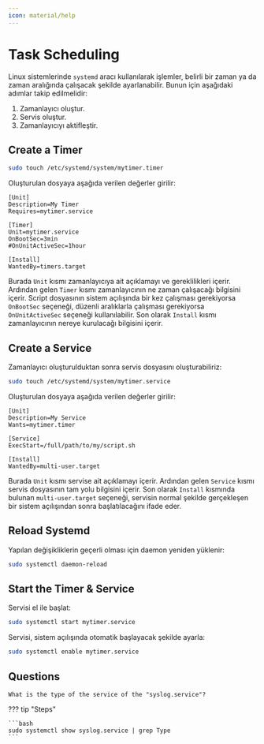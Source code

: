 ```yaml
---
icon: material/help
---
```


# Task Scheduling

Linux sistemlerinde `systemd` aracı kullanılarak işlemler, belirli bir zaman ya da zaman aralığında çalışacak şekilde ayarlanabilir. Bunun için aşağıdaki adımlar takip edilmelidir:

1. Zamanlayıcı oluştur.
2. Servis oluştur.
3. Zamanlayıcıyı aktifleştir.

## Create a Timer

```bash
sudo touch /etc/systemd/system/mytimer.timer
```

Oluşturulan dosyaya aşağıda verilen değerler girilir:

```text title="mytimer.timer" linenums="1"
[Unit]
Description=My Timer
Requires=mytimer.service

[Timer]
Unit=mytimer.service
OnBootSec=3min
#OnUnitActiveSec=1hour

[Install]
WantedBy=timers.target
```

Burada `Unit` kısmı zamanlayıcıya ait açıklamayı ve gereklilikleri içerir. Ardından gelen `Timer` kısmı zamanlayıcının ne zaman çalışacağı bilgisini içerir. Script dosyasının sistem açılışında bir kez çalışması gerekiyorsa `OnBootSec` seçeneği, düzenli aralıklarla çalışması gerekiyorsa `OnUnitActiveSec` seçeneği kullanılabilir. Son olarak `Install` kısmı zamanlayıcının nereye kurulacağı bilgisini içerir.

## Create a Service

Zamanlayıcı oluşturulduktan sonra servis dosyasını oluşturabiliriz:

```bash
sudo touch /etc/systemd/system/mytimer.service
```

Oluşturulan dosyaya aşağıda verilen değerler girilir:

```text title="mytimer.service" linenums="1"
[Unit]
Description=My Service
Wants=mytimer.timer

[Service]
ExecStart=/full/path/to/my/script.sh

[Install]
WantedBy=multi-user.target
```

Burada `Unit` kısmı servise ait açıklamayı içerir. Ardından gelen `Service` kısmı servis dosyasının tam yolu bilgisini içerir. Son olarak `Install` kısmında bulunan `multi-user.target` seçeneği, servisin normal şekilde gerçekleşen bir sistem açılışından sonra başlatılacağını ifade eder.

## Reload Systemd

Yapılan değişikliklerin geçerli olması için daemon yeniden yüklenir:

```bash
sudo systemctl daemon-reload
```

## Start the Timer & Service

Servisi el ile başlat:

```bash
sudo systemctl start mytimer.service
```

Servisi, sistem açılışında otomatik başlayacak şekilde ayarla:

```bash
sudo systemctl enable mytimer.service
```

## Questions

```text
What is the type of the service of the "syslog.service"?
```

??? tip "Steps"

    ```bash
    sudo systemctl show syslog.service | grep Type
    ```
